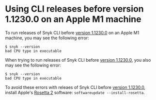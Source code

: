 # Using CLI releases before version 1.1230.0 on an Apple M1 machine

To run releases of Snyk CLI before [version 1.1230.0](https://github.com/snyk/cli/releases/tag/v1.1230.0) on an Apple M1 machine, you may see the following error:

```
$ snyk --version
bad CPU type in executable
```

When trying to run releases of Snyk CLI before [version 1.1230.0](https://github.com/snyk/cli/releases/tag/v1.1230.0), you also may see the following error:

```
$ snyk --version
bad CPU type in executable
```

To avoid these errors with releaes of Snyk CLI before [version 1.1230.0](https://github.com/snyk/cli/releases/tag/v1.1230.0), install Apple's [Rosetta 2](https://support.apple.com/en-gb/HT211861) software: `softwareupdate --install-rosetta`.
